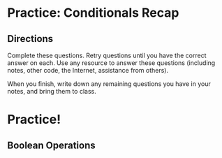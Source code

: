 # Practice: Conditionals Recap

## Directions

Complete these questions. Retry questions until you have the correct answer on each. Use any resource to answer these questions (including notes, other code, the Internet, assistance from others).

When you finish, write down any remaining questions you have in your notes, and bring them to class.

# Practice!

<!-- Writing code about if statements -->

<!-- Writing code about if else statements -->

<!-- Writing code about if else statements -->

<!-- Writing code about if elif else statements -->

<!-- Writing code about if elif else statements -->

## Boolean Operations

<!-- There should be like, 6 of these -->

<!-- Writing code that uses and -->

<!-- Writing code that uses or -->


